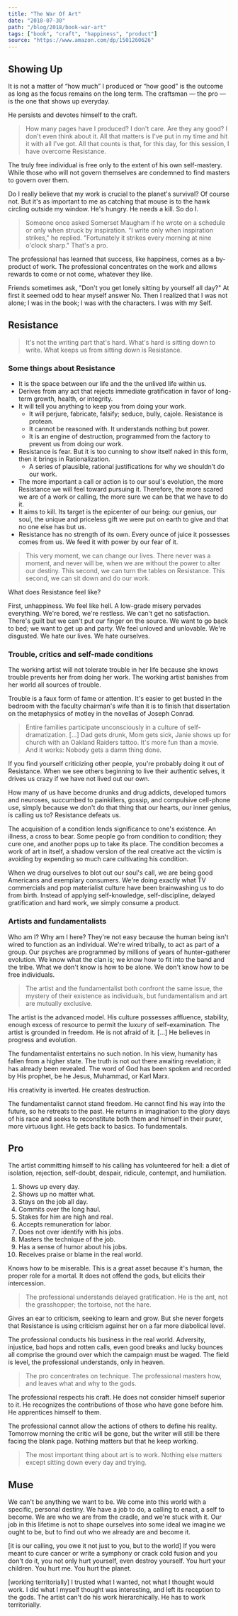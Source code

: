 ```yaml
---
title: "The War Of Art"
date: "2018-07-30"
path: "/blog/2018/book-war-art"
tags: ["book", "craft", "happiness", "product"]
source: "https://www.amazon.com/dp/1501260626"
---
```


## Showing Up
It is not a matter of “how much” I produced or “how good” is the outcome as long as the focus remains on the long term. The craftsman — the pro — is the one that shows up everyday.

He persists and devotes himself to the craft.

> How many pages have I produced? I don't care. Are they any good? I don't even think about it. All that matters is I've put in my time and hit it with all I've got. All that counts is that, for this day, for this session, I have overcome Resistance.

The truly free individual is free only to the extent of his own self-mastery. While those who will not govern themselves are condemned to find masters to govern over them.

Do I really believe that my work is crucial to the planet's survival? Of course not. But it's as important to me as catching that mouse is to the hawk circling outside my window. He's hungry. He needs a kill. So do I.

> Someone once asked Somerset Maugham if he wrote on a schedule or only when struck by inspiration. "I write only when inspiration strikes," he replied. "Fortunately it strikes every morning at nine o'clock sharp." That's a pro.

The professional has learned that success, like happiness, comes as a by-product of work. The professional concentrates on the work and allows rewards to come or not come, whatever they like.

Friends sometimes ask, "Don't you get lonely sitting by yourself all day?" At first it seemed odd to hear myself answer No. Then I realized that I was not alone; I was in the book; I was with the characters. I was with my Self.


## Resistance
> It's not the writing part that's hard. What's hard is sitting down to write. What keeps us from sitting down is Resistance.

### Some things about Resistance
* It is the space between our life and the the unlived life within us.
* Derives from any act that rejects immediate gratification in favor of long-term growth, health, or integrity.
* It will tell you anything to keep you from doing your work.
	* It will perjure, fabricate, falsify; seduce, bully, cajole. Resistance is protean.
	* It cannot be reasoned with. It understands nothing but power.
	* It is an engine of destruction, programmed from the factory to prevent us from doing our work.
* Resistance is fear. But it is too cunning to show itself naked in this form, then it brings in Rationalization.
	* A series of plausible, rational justifications for why we shouldn’t do our work.
* The more important a call or action is to our soul's evolution, the more Resistance we will feel toward pursuing it. Therefore, the more scared we are of a work or calling, the more sure we can be that we have to do it.
* It aims to kill. Its target is the epicenter of our being: our genius, our soul, the unique and priceless gift we were put on earth to give and that no one else has but us.
* Resistance has no strength of its own. Every ounce of juice it possesses comes from us. We feed it with power by our fear of it.

> This very moment, we can change our lives. There never was a moment, and never will be, when we are without the power to alter our destiny. This second, we can turn the tables on Resistance. This second, we can sit down and do our work.

What does Resistance feel like?

First, unhappiness. We feel like hell. A low-grade misery pervades everything. We're bored, we're restless. We can't get no satisfaction. There's guilt but we can't put our finger on the source. We want to go back to bed; we want to get up and party. We feel unloved and unlovable. We're disgusted. We hate our lives. We hate ourselves.

### Trouble, critics and self-made conditions
The working artist will not tolerate trouble in her life because she knows trouble prevents her from doing her work. The working artist banishes from her world all sources of trouble.

Trouble is a faux form of fame or attention. It's easier to get busted in the bedroom with the faculty chairman's wife than it is to finish that dissertation on the metaphysics of motley in the novellas of Joseph Conrad.

> Entire families participate unconsciously in a culture of self-dramatization. […] Dad gets drunk, Mom gets sick, Janie shows up for church with an Oakland Raiders tattoo. It's more fun than a movie. And it works: Nobody gets a damn thing done.

If you find yourself criticizing other people, you're probably doing it out of Resistance. When we see others beginning to live their authentic selves, it drives us crazy if we have not lived out our own.

How many of us have become drunks and drug addicts, developed tumors and neuroses, succumbed to painkillers, gossip, and compulsive cell-phone use, simply because we don't do that thing that our hearts, our inner genius, is calling us to? Resistance defeats us.

The acquisition of a condition lends significance to one's existence. An illness, a cross to bear. Some people go from condition to condition; they cure one, and another pops up to take its place. The condition becomes a work of art in itself, a shadow version of the real creative act the victim is avoiding by expending so much care cultivating his condition.

When we drug ourselves to blot out our soul's call, we are being good Americans and exemplary consumers. We're doing exactly what TV commercials and pop materialist culture have been brainwashing us to do from birth. Instead of applying self-knowledge, self-discipline, delayed gratification and hard work, we simply consume a product.

### Artists and fundamentalists
Who am I? Why am I here? They're not easy because the human being isn't wired to function as an individual. We're wired tribally, to act as part of a group. Our psyches are programmed by millions of years of hunter-gatherer evolution. We know what the clan is; we know how to fit into the band and the tribe. What we don't know is how to be alone. We don't know how to be free individuals.

> The artist and the fundamentalist both confront the same issue, the mystery of their existence as individuals, but fundamentalism and art are mutually exclusive.

The artist is the advanced model. His culture possesses affluence, stability, enough excess of resource to permit the luxury of self-examination. The artist is grounded in freedom. He is not afraid of it. […] He believes in progress and evolution.

The fundamentalist entertains no such notion. In his view, humanity has fallen from a higher state. The truth is not out there awaiting revelation; it has already been revealed. The word of God has been spoken and recorded by His prophet, be he Jesus, Muhammad, or Karl Marx.

His creativity is inverted. He creates destruction.

The fundamentalist cannot stand freedom. He cannot find his way into the future, so he retreats to the past. He returns in imagination to the glory days of his race and seeks to reconstitute both them and himself in their purer, more virtuous light. He gets back to basics. To fundamentals.


## Pro
The artist committing himself to his calling has volunteered for hell: a diet of isolation, rejection, self-doubt, despair, ridicule, contempt, and humiliation.

1. Shows up every day.
2. Shows up no matter what.
3. Stays on the job all day.
4. Commits over the long haul.
5. Stakes for him are high and real.
6. Accepts remuneration for labor.
7. Does not over identify with his jobs.
8. Masters the technique of the job.
9. Has a sense of humor about his jobs.
10. Receives praise or blame in the real world.

Knows how to be miserable. This is a great asset because it's human, the proper role for a mortal. It does not offend the gods, but elicits their intercession.

> The professional understands delayed gratification. He is the ant, not the grasshopper; the tortoise, not the hare.

Gives an ear to criticism, seeking to learn and grow. But she never forgets that Resistance is using criticism against her on a far more diabolical level.

The professional conducts his business in the real world. Adversity, injustice, bad hops and rotten calls, even good breaks and lucky bounces all comprise the ground over which the campaign must be waged. The field is level, the professional understands, only in heaven.

> The pro concentrates on technique. The professional masters how, and leaves what and why to the gods.

The professional respects his craft. He does not consider himself superior to it. He recognizes the contributions of those who have gone before him. He apprentices himself to them.

The professional cannot allow the actions of others to define his reality. Tomorrow morning the critic will be gone, but the writer will still be there facing the blank page. Nothing matters but that he keep working.

> The most important thing about art is to work. Nothing else matters except sitting down every day and trying.


## Muse
We can't be anything we want to be. We come into this world with a specific, personal destiny. We have a job to do, a calling to enact, a self to become. We are who we are from the cradle, and we're stuck with it. Our job in this lifetime is not to shape ourselves into some ideal we imagine we ought to be, but to find out who we already are and become it.

[it is our calling, you owe it not just to you, but to the world] If you were meant to cure cancer or write a symphony or crack cold fusion and you don't do it, you not only hurt yourself, even destroy yourself. You hurt your children. You hurt me. You hurt the planet.

[working territorially] I trusted what I wanted, not what I thought would work. I did what I myself thought was interesting, and left its reception to the gods. The artist can't do his work hierarchically. He has to work territorially.